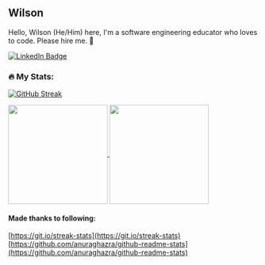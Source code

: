 ## Wilson
Hello, Wilson (He/Him) here, I'm a software engineering educator who loves to code. Please hire me. 🙏

<!--
**wilson-kong/wilson-kong** is a ✨ _special_ ✨ repository because its `README.md` (this file) appears on your GitHub profile.

Here are some ideas to get you started:

- 🔭 I’m currently working on ...
- 🌱 I’m currently learning ...
- 👯 I’m looking to collaborate on ...
- 🤔 I’m looking for help with ...
- 💬 Ask me about ...
- 📫 How to reach me: ...
- 😄 Pronouns: ...
- ⚡ Fun fact: ...
-->

[![LinkedIn Badge](https://img.shields.io/badge/LinkedIn-Profile-informational?style=flat&logo=linkedin&logoColor=white&color=0D76A8)](https://www.linkedin.com/in/wilson-kong-2290ba83/)

### :fire: My Stats:

[![GitHub Streak](http://github-readme-streak-stats.herokuapp.com?user=wilson-kong&theme=dark&background=000000)](#)


<a href="#">
  <img height=200 align="center" src="https://github-readme-stats.vercel.app/api/top-langs/?username=wilson-kong&layout=donut&langs_count=5" />
</a>
<a href="#">
  <img height=200 align="center" src="https://github-readme-stats.vercel.app/api?username=wilson-kong" />
</a>

<!-- [![Top Langs](https://github-readme-stats.vercel.app/api/top-langs/?username=wilson-kong&layout=donut&langs_count=5)](#)

[![Anurag's GitHub stats](https://github-readme-stats.vercel.app/api?username=wilson-kong)](#)

[![Harlok's wakatime stats](https://github-readme-stats.vercel.app/api/wakatime?username=bb0fd665-3a02-4900-8932-3638de54e332)](#) -->


#### Made thanks to following:
[https://git.io/streak-stats](https://git.io/streak-stats)
[https://github.com/anuraghazra/github-readme-stats](https://github.com/anuraghazra/github-readme-stats)